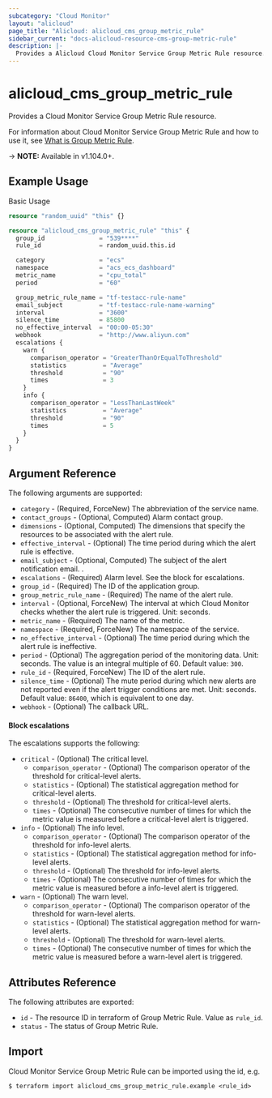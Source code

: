 ```yaml
---
subcategory: "Cloud Monitor"
layout: "alicloud"
page_title: "Alicloud: alicloud_cms_group_metric_rule"
sidebar_current: "docs-alicloud-resource-cms-group-metric-rule"
description: |-
  Provides a Alicloud Cloud Monitor Service Group Metric Rule resource.
---
```


# alicloud\_cms\_group\_metric\_rule

Provides a Cloud Monitor Service Group Metric Rule resource.

For information about Cloud Monitor Service Group Metric Rule and how to use it, see [What is Group Metric Rule](https://www.alibabacloud.com/help/en/doc-detail/114943.htm).

-> **NOTE:** Available in v1.104.0+.

## Example Usage

Basic Usage

```terraform
resource "random_uuid" "this" {}

resource "alicloud_cms_group_metric_rule" "this" {
  group_id               = "539****" 
  rule_id                = random_uuid.this.id 

  category               = "ecs"
  namespace              = "acs_ecs_dashboard"
  metric_name            = "cpu_total"
  period                 = "60"

  group_metric_rule_name = "tf-testacc-rule-name"
  email_subject          = "tf-testacc-rule-name-warning"
  interval               = "3600"
  silence_time           = 85800
  no_effective_interval  = "00:00-05:30"
  webhook                = "http://www.aliyun.com"
  escalations {
    warn {
      comparison_operator = "GreaterThanOrEqualToThreshold"
      statistics          = "Average"
      threshold           = "90"
      times               = 3
    }
    info {
      comparison_operator = "LessThanLastWeek"
      statistics          = "Average"
      threshold           = "90"
      times               = 5
    }
  }
}
```

## Argument Reference

The following arguments are supported:

* `category` - (Required, ForceNew) The abbreviation of the service name. 
* `contact_groups` - (Optional, Computed) Alarm contact group.
* `dimensions` - (Optional, Computed) The dimensions that specify the resources to be associated with the alert rule.
* `effective_interval` - (Optional) The time period during which the alert rule is effective.
* `email_subject` - (Optional, Computed) The subject of the alert notification email.                                         .
* `escalations` - (Required) Alarm level. See the block for escalations.
* `group_id` - (Required) The ID of the application group.
* `group_metric_rule_name` - (Required) The name of the alert rule.                                      
* `interval` - (Optional, ForceNew) The interval at which Cloud Monitor checks whether the alert rule is triggered. Unit: seconds.                                    
* `metric_name` - (Required) The name of the metric.
* `namespace` - (Required, ForceNew) The namespace of the service.
* `no_effective_interval` - (Optional) The time period during which the alert rule is ineffective.                                       
* `period` - (Optional) The aggregation period of the monitoring data. Unit: seconds. The value is an integral multiple of 60. Default value: `300`.                       
* `rule_id` - (Required, ForceNew) The ID of the alert rule.
* `silence_time` - (Optional) The mute period during which new alerts are not reported even if the alert trigger conditions are met. Unit: seconds. Default value: `86400`, which is equivalent to one day.
* `webhook` - (Optional) The callback URL.                        

#### Block escalations

The escalations supports the following: 

* `critical` - (Optional) The critical level.
    * `comparison_operator` - (Optional) The comparison operator of the threshold for critical-level alerts.                                         
    * `statistics` - (Optional) The statistical aggregation method for critical-level alerts.                                
    * `threshold` - (Optional) The threshold for critical-level alerts.
    * `times` - (Optional) The consecutive number of times for which the metric value is measured before a critical-level alert is triggered.                           
* `info` - (Optional) The info level.
    * `comparison_operator` - (Optional) The comparison operator of the threshold for info-level alerts.                                         
    * `statistics` - (Optional) The statistical aggregation method for info-level alerts.                                
    * `threshold` - (Optional) The threshold for info-level alerts.
    * `times` - (Optional) The consecutive number of times for which the metric value is measured before a info-level alert is triggered.
* `warn` - (Optional) The warn level.
    * `comparison_operator` - (Optional) The comparison operator of the threshold for warn-level alerts.                                         
    * `statistics` - (Optional) The statistical aggregation method for warn-level alerts.                                
    * `threshold` - (Optional) The threshold for warn-level alerts.
    * `times` - (Optional) The consecutive number of times for which the metric value is measured before a warn-level alert is triggered.    

## Attributes Reference

The following attributes are exported:

* `id` - The resource ID in terraform of Group Metric Rule. Value as `rule_id`.
* `status` - The status of Group Metric Rule.

## Import

Cloud Monitor Service Group Metric Rule can be imported using the id, e.g.

```
$ terraform import alicloud_cms_group_metric_rule.example <rule_id>
```